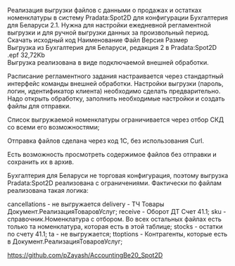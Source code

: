 Реализация выгрузки файлов с данными о продажах и остатках номенклатуры в систему Pradata:Spot2D для конфигурации Бухгалтерия для Беларуси 2.1. Нужна для настройки ежедневной регламентной выгрузки и для ручной выгрузки данных за произвольный период.
Скачать исходный код
Наименование	Файл	Версия	Размер		
Выгрузка из Бухгалтерия для Беларуси, редакция 2 в Pradata:Spot2D	.epf		32,72Kb		
Выгрузка реализована в виде подключаемой внешней обработки.

Расписание регламентного задания настраивается через стандартный интерфейс команды внешней обработки. Настройки выгрузки (пароль, логин, идентификатор клиента) необходимо сделать предварительно. Надо открыть обработку, заполнить необходимые настройки и создать файлы для отправки.

Список выгружаемой номенклатуры ограничивается через отбор СКД со всеми его возможностями;

Отправка файлов сделана через код 1С, без использования Curl.

Есть возможность просмотреть содержимое файлов без отправки и сохранить их в архив.

Бухгалтерия для Беларуси не торговая конфигурация, поэтому выгрузка Pradata:Spot2D реализована с ограничениями. Фактически по файлам реализована такая логика:

cancellations - не выгружается
delivery - ТЧ Товары Документ.РеализацияТоваровУслуг;
receive - Оборот ДТ Счет 41.1;
sku - справочник.Номенклатура с отбором. Во всех остальных файлах есть только та номенклатура, которая есть в этой таблице;
stocks - остатки по счету 41.1;
ta - не выгружается;
ttoptions - Контрагенты, которые есть в Документ.РеализацияТоваровУслуг;

https://github.com/pZayash/AccountingBe20_Spot2D
